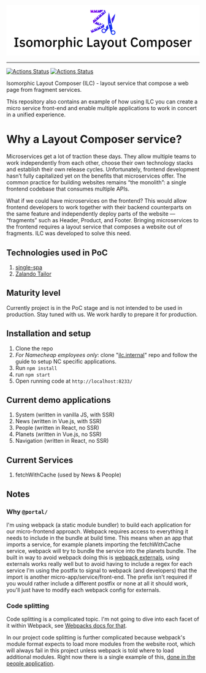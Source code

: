 ![Isomorphic Layout Composer logo](brand/cover_small.png)

----

[![Actions Status](https://github.com/StyleT/icl/workflows/Registry/badge.svg)](https://github.com/StyleT/icl/actions)
[![Actions Status](https://github.com/StyleT/icl/workflows/ILC/badge.svg)](https://github.com/StyleT/icl/actions)

Isomorphic Layout Composer (ILC) - layout service that compose a web page from fragment services.

This repository also contains an example of how using ILC you can create a micro service front-end and enable multiple 
applications to work in concert in a unified experience.

# Why a Layout Composer service?

Microservices get a lot of traction these days. They allow multiple teams to work independently from each other, choose 
their own technology stacks and establish their own release cycles. Unfortunately, frontend development hasn’t fully capitalized 
yet on the benefits that microservices offer. The common practice for building websites remains “the monolith”: a single frontend 
codebase that consumes multiple APIs.

What if we could have microservices on the frontend? This would allow frontend developers to work together with their backend 
counterparts on the same feature and independently deploy parts of the website — “fragments” such as Header, Product, and Footer. 
Bringing microservices to the frontend requires a layout service that composes a website out of fragments. ILC was developed to solve this need.

## Technologies used in PoC
1. [single-spa](https://single-spa.js.org/)
2. [Zalando Tailor](https://github.com/zalando/tailor)

## Maturity level

Currently project is in the PoC stage and is not intended to be used in production.
Stay tuned with us. We work hardly to prepare it for production.

## Installation and setup
1. Clone the repo
2. _For Namecheap employees only_: clone 
"[ilc.internal](https://git.namecheap.net/projects/RND/repos/ilc.internal/browse)" 
repo and follow the guide to setup NC specific applications.
3. Run `npm install`
4. run `npm start`
5. Open running code at `http://localhost:8233/`

## Current demo applications
1. System (written in vanilla JS, with SSR)
1. News (written in Vue.js, with SSR)
1. People (written in React, no SSR)
1. Planets (written in Vue.js, no SSR)
1. Navigation (written in React, no SSR)

## Current Services
1. fetchWithCache (used by News & People)

## Notes

### Why `@portal/`
I'm using webpack (a static module bundler) to build each application for our micro-frontend approach. Webpack requires
access to everything it needs to include in the bundle at build time. This means when an app that imports a service,
for example planets importing the fetchWithCache service, webpack will try to bundle the service into the planets bundle.
The built in way to avoid webpack doing this is [webpack externals](https://webpack.js.org/configuration/externals/), 
using externals works really well but to avoid having to include a regex for each service I'm using the postfix to signal 
to webpack (and developers) that the import is another micro-app/service/front-end. The prefix isn't required if you 
would rather include a different postfix or none at all it should work, you'll just have to modify each webpack config 
for externals.

### Code splitting
Code splitting is a complicated topic. I'm not going to dive into each facet of it within Webpack, see [Webpacks docs for 
that](https://webpack.js.org/guides/code-splitting/).

In our project code splitting is further complicated because webpack's module format expects to load more modules from 
the website root, which will always fail in this project unless webpack is told where to load additional modules. Right
now there is a single example of this, [done in the people application](./devFragments/people/src/people.js#L10).
